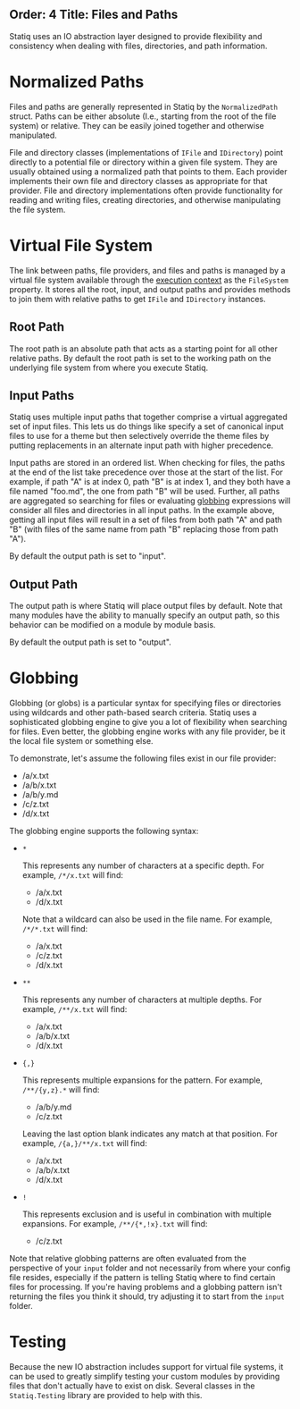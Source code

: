 Order: 4
Title: Files and Paths
---
Statiq uses an IO abstraction layer designed to provide flexibility and consistency when dealing with files, directories, and path information.

# Normalized Paths

Files and paths are generally represented in Statiq by the `NormalizedPath` struct. Paths can be either absolute (I.e., starting from the root of the file system) or relative. They can be easily joined together and otherwise manipulated.

File and directory classes (implementations of `IFile` and `IDirectory`) point directly to a potential file or directory within a given file system. They are usually obtained using a normalized path that points to them. Each provider implements their own file and directory classes as appropriate for that provider. File and directory implementations often provide functionality for reading and writing files, creating directories, and otherwise manipulating the file system.

# Virtual File System

The link between paths, file providers, and files and paths is managed by a virtual file system available through the [execution context](xref:execution#execution-context) as the `FileSystem` property. It stores all the root, input, and output paths and provides methods to join them with relative paths to get `IFile` and `IDirectory` instances.

## Root Path

The root path is an absolute path that acts as a starting point for all other relative paths. By default the root path is set to the working path on the underlying file system from where you execute Statiq.

## Input Paths

Statiq uses multiple input paths that together comprise a virtual aggregated set of input files. This lets us do things like specify a set of canonical input files to use for a theme but then selectively override the theme files by putting replacements in an alternate input path with higher precedence.

Input paths are stored in an ordered list. When checking for files, the paths at the end of the list take precedence over those at the start of the list. For example, if path "A" is at index 0, path "B" is at index 1, and they both have a file named "foo.md", the one from path "B" will be used. Further, all paths are aggregated so searching for files or evaluating [globbing](#globbing) expressions will consider all files and directories in all input paths. In the example above, getting all input files will result in a set of files from both path "A" and path "B" (with files of the same name from path "B" replacing those from path "A").

By default the output path is set to "input".

## Output Path

The output path is where Statiq will place output files by default. Note that many modules have the ability to manually specify an output path, so this behavior can be modified on a module by module basis.

By default the output path is set to "output".

# Globbing

Globbing (or globs) is a particular syntax for specifying files or directories using wildcards and other path-based search criteria. Statiq uses a sophisticated globbing engine to give you a lot of flexibility when searching for files. Even better, the globbing engine works with any file provider, be it the local file system or something else.

To demonstrate, let's assume the following files exist in our file provider:
- /a/x.txt
- /a/b/x.txt
- /a/b/y.md
- /c/z.txt
- /d/x.txt

The globbing engine supports the following syntax:
- `*`

  This represents any number of characters at a specific depth. For example, `/*/x.txt` will find:
  - /a/x.txt
  - /d/x.txt

  Note that a wildcard can also be used in the file name. For example, `/*/*.txt` will find:
  - /a/x.txt
  - /c/z.txt
  - /d/x.txt
  
- `**`

  This represents any number of characters at multiple depths. For example, `/**/x.txt` will find:
  - /a/x.txt
  - /a/b/x.txt
  - /d/x.txt
  
- `{,}`

  This represents multiple expansions for the pattern. For example, `/**/{y,z}.*` will find:
  - /a/b/y.md
  - /c/z.txt
  
  Leaving the last option blank indicates any match at that position. For example, `/{a,}/**/x.txt` will find:
  - /a/x.txt
  - /a/b/x.txt
  - /d/x.txt
  
- `!`

  This represents exclusion and is useful in combination with multiple expansions. For example, `/**/{*,!x}.txt` will find:
  - /c/z.txt

Note that relative globbing patterns are often evaluated from the perspective of your `input` folder and not necessarily from where your config file resides, especially if the pattern is telling Statiq where to find certain files for processing. If you're having problems and a globbing pattern isn't returning the files you think it should, try adjusting it to start from the `input` folder.

# Testing

Because the new IO abstraction includes support for virtual file systems, it can be used to greatly simplify testing your custom modules by providing files that don't actually have to exist on disk. Several classes in the `Statiq.Testing` library are provided to help with this.
